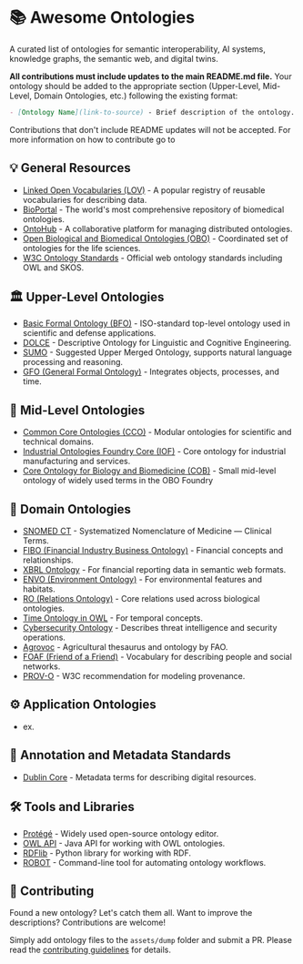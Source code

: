 # 📚 Awesome Ontologies
A curated list of ontologies for semantic interoperability, AI systems, knowledge graphs, the semantic web, and digital twins.

**All contributions must include updates to the main README.md file.** Your ontology should be added to the appropriate section (Upper-Level, Mid-Level, Domain Ontologies, etc.) following the existing format:

```markdown
- [Ontology Name](link-to-source) - Brief description of the ontology.
```

Contributions that don't include README updates will not be accepted.
For more information on how to contribute go to 

## 💡 General Resources

- [Linked Open Vocabularies (LOV)](https://lov.linkeddata.es/) - A popular registry of reusable vocabularies for describing data.
- [BioPortal](https://bioportal.bioontology.org/) - The world's most comprehensive repository of biomedical ontologies.
- [OntoHub](https://ontohub.org/) - A collaborative platform for managing distributed ontologies.
- [Open Biological and Biomedical Ontologies (OBO)](https://obofoundry.org/) - Coordinated set of ontologies for the life sciences.
- [W3C Ontology Standards](https://www.w3.org/standards/semanticweb/ontology) - Official web ontology standards including OWL and SKOS.


## 🏛️ Upper-Level Ontologies

- [Basic Formal Ontology (BFO)](https://basic-formal-ontology.org/) - ISO-standard top-level ontology used in scientific and defense applications.
- [DOLCE](https://www.loa.istc.cnr.it/dolce/) - Descriptive Ontology for Linguistic and Cognitive Engineering.
- [SUMO](https://www.adampease.org/OP/) - Suggested Upper Merged Ontology, supports natural language processing and reasoning.
- [GFO (General Formal Ontology)](https://www.onto-med.de/en/theory/gfo/) - Integrates objects, processes, and time.


## 🧠 Mid-Level Ontologies

- [Common Core Ontologies (CCO)](https://www.ccoweb.org/) - Modular ontologies for scientific and technical domains.
- [Industrial Ontologies Foundry Core (IOF)](https://github.com/iofoundry/Core) - Core ontology for industrial manufacturing and services.
- [Core Ontology for Biology and Biomedicine (COB)](https://github.com/OBOFoundry/COB/) - Small mid-level ontology of widely used terms in the OBO Foundry

## 🏥 Domain Ontologies

- [SNOMED CT](https://www.snomed.org/) - Systematized Nomenclature of Medicine — Clinical Terms.
- [FIBO (Financial Industry Business Ontology)](https://spec.edmcouncil.org/fibo/) - Financial concepts and relationships.
- [XBRL Ontology](https://specifications.xbrl.org/work-product-index-ontology.html) - For financial reporting data in semantic web formats.
- [ENVO (Environment Ontology)](https://www.ebi.ac.uk/ols/ontologies/envo) - For environmental features and habitats.
- [RO (Relations Ontology)](http://obofoundry.org/ontology/ro.html) - Core relations used across biological ontologies.
- [Time Ontology in OWL](https://www.w3.org/TR/owl-time/) - For temporal concepts.
- [Cybersecurity Ontology](https://www.osti.gov/servlets/purl/1432219) - Describes threat intelligence and security operations.
- [Agrovoc](http://aims.fao.org/standards/agrovoc) - Agricultural thesaurus and ontology by FAO.
- [FOAF (Friend of a Friend)](http://xmlns.com/foaf/spec/) - Vocabulary for describing people and social networks.
- [PROV-O](https://www.w3.org/TR/prov-o/) - W3C recommendation for modeling provenance.


## ⚙️ Application Ontologies
-  ex.


## 🔬 Annotation and Metadata Standards
- [Dublin Core](https://www.dublincore.org/) - Metadata terms for describing digital resources.


## 🛠️ Tools and Libraries

- [Protégé](https://protege.stanford.edu/) - Widely used open-source ontology editor.
- [OWL API](https://owlcs.github.io/owlapi/) - Java API for working with OWL ontologies.
- [RDFlib](https://github.com/RDFLib/rdflib) - Python library for working with RDF.
- [ROBOT](http://robot.obolibrary.org/) - Command-line tool for automating ontology workflows.

## 🤝 Contributing

Found a new ontology? Let's catch them all. Want to improve the descriptions? Contributions are welcome! 

Simply add ontology files to the `assets/dump` folder and submit a PR. Please read the [contributing guidelines](CONTRIBUTING.md) for details.
